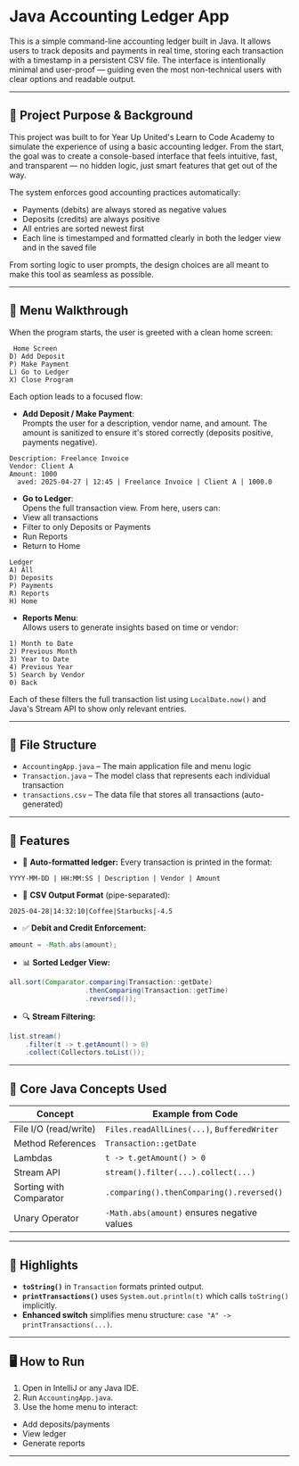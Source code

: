 # Java Accounting Ledger App

This is a simple command-line accounting ledger built in Java. It allows users to track deposits and payments in real time, storing each transaction with a timestamp in a persistent CSV file. The interface is intentionally minimal and user-proof — guiding even the most non-technical users with clear options and readable output.

---

## 🌱 Project Purpose & Background

This project was built to for Year Up United's Learn to Code Academy to simulate the experience of using a basic accounting ledger. From the start, the goal was to create a console-based interface that feels intuitive, fast, and transparent — no hidden logic, just smart features that get out of the way.

The system enforces good accounting practices automatically:
- Payments (debits) are always stored as negative values
- Deposits (credits) are always positive
- All entries are sorted newest first
- Each line is timestamped and formatted clearly in both the ledger view and in the saved file

From sorting logic to user prompts, the design choices are all meant to make this tool as seamless as possible.

---

## 🧭 Menu Walkthrough

When the program starts, the user is greeted with a clean home screen:

```
 Home Screen 
D) Add Deposit
P) Make Payment
L) Go to Ledger
X) Close Program
```

Each option leads to a focused flow:
- **Add Deposit / Make Payment**:  
Prompts the user for a description, vendor name, and amount. The amount is sanitized to ensure it's stored correctly (deposits positive, payments negative).

```
Description: Freelance Invoice
Vendor: Client A
Amount: 1000
  aved: 2025-04-27 | 12:45 | Freelance Invoice | Client A | 1000.0
```

- **Go to Ledger**:  
Opens the full transaction view. From here, users can:
- View all transactions
- Filter to only Deposits or Payments
- Run Reports
- Return to Home

```
Ledger
A) All
D) Deposits
P) Payments
R) Reports
H) Home
```

- **Reports Menu**:  
Allows users to generate insights based on time or vendor:
```
1) Month to Date
2) Previous Month
3) Year to Date
4) Previous Year
5) Search by Vendor
0) Back
```

Each of these filters the full transaction list using `LocalDate.now()` and Java's Stream API to show only relevant entries.

---

## 📂 File Structure

- `AccountingApp.java` – The main application file and menu logic
- `Transaction.java` – The model class that represents each individual transaction
- `transactions.csv` – The data file that stores all transactions (auto-generated)

---

## 🚀 Features

- 📅 **Auto-formatted ledger:** Every transaction is printed in the format:
```
YYYY-MM-DD | HH:MM:SS | Description | Vendor | Amount
```

- 🧾 **CSV Output Format** (pipe-separated):
```
2025-04-28|14:32:10|Coffee|Starbucks|-4.5
```

- ✅ **Debit and Credit Enforcement:**
```java
amount = -Math.abs(amount);
```

- 📊 **Sorted Ledger View:**
```java
all.sort(Comparator.comparing(Transaction::getDate)
                   .thenComparing(Transaction::getTime)
                   .reversed());
```

- 🔍 **Stream Filtering:**
```java
list.stream()
    .filter(t -> t.getAmount() > 0)
    .collect(Collectors.toList());
```

---

## 🧠 Core Java Concepts Used

| Concept              | Example from Code |
|----------------------|------------------|
| File I/O (read/write) | `Files.readAllLines(...)`, `BufferedWriter` |
| Method References | `Transaction::getDate` |
| Lambdas | `t -> t.getAmount() > 0` |
| Stream API | `stream().filter(...).collect(...)` |
| Sorting with Comparator | `.comparing().thenComparing().reversed()` |
| Unary Operator | `-Math.abs(amount)` ensures negative values |

---

## 📌 Highlights

- **`toString()`** in `Transaction` formats printed output.
- **`printTransactions()`** uses `System.out.println(t)` which calls `toString()` implicitly.
- **Enhanced switch** simplifies menu structure: `case "A" -> printTransactions(...)`.

---

## 🖥️ How to Run

1. Open in IntelliJ or any Java IDE.
2. Run `AccountingApp.java`.
3. Use the home menu to interact:
  - Add deposits/payments
  - View ledger
  - Generate reports

---